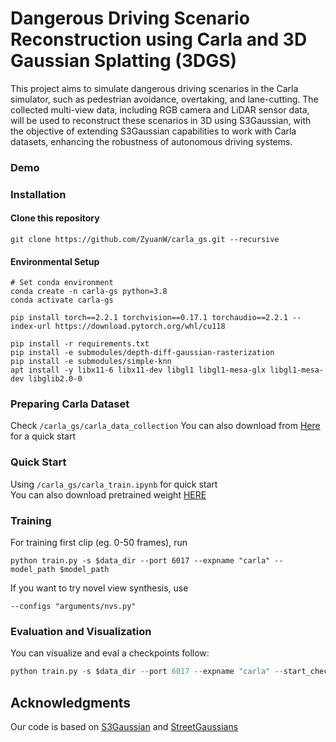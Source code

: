 # Dangerous Driving Scenario Reconstruction using Carla and 3D Gaussian Splatting (3DGS)


This project aims to simulate dangerous driving scenarios in the Carla simulator, such as pedestrian avoidance, overtaking, and lane-cutting. The collected multi-view data, including RGB camera and LiDAR sensor data, will be used to reconstruct these scenarios in 3D using S3Gaussian, with the objective of extending S3Gaussian capabilities to work with Carla datasets, enhancing the robustness of autonomous driving systems.

### Demo

### Installation
#### Clone this repository

```
git clone https://github.com/ZyuanW/carla_gs.git --recursive
```
#### Environmental Setup

```
# Set conda environment
conda create -n carla-gs python=3.8
conda activate carla-gs

pip install torch==2.2.1 torchvision==0.17.1 torchaudio==2.2.1 --index-url https://download.pytorch.org/whl/cu118

pip install -r requirements.txt
pip install -e submodules/depth-diff-gaussian-rasterization
pip install -e submodules/simple-knn
apt install -y libx11-6 libx11-dev libgl1 libgl1-mesa-glx libgl1-mesa-dev libglib2.0-0
```

### Preparing Carla Dataset
Check `/carla_gs/carla_data_collection`
You can also download from [Here](https://drive.google.com/drive/folders/1rkUZolT7OMYxU50GeOyr6BK7Q7omFd_j?usp=sharing) for a quick start


### Quick Start
Using `/carla_gs/carla_train.ipynb` for quick start    
You can also download pretrained weight [HERE](https://drive.google.com/drive/folders/18UDfD0W3AkUTBn2bddWzyWNECIZoehU0?usp=sharing)

### Training
For training first clip (eg. 0-50 frames), run 

```
python train.py -s $data_dir --port 6017 --expname "carla" --model_path $model_path 
```
If you want to try novel view  synthesis, use 
```
--configs "arguments/nvs.py"
```

### Evaluation and Visualization

You can visualize and eval a checkpoints follow:
```python
python train.py -s $data_dir --port 6017 --expname "carla" --start_checkpoint "$ckpt_dir/chkpnt_fine_50000.pth" --model_path $model_path --eval_only
```
 
## Acknowledgments
Our code is based on [S3Gaussian](https://github.com/nnanhuang/S3Gaussian) and [StreetGaussians](https://github.com/zju3dv/street_gaussians)